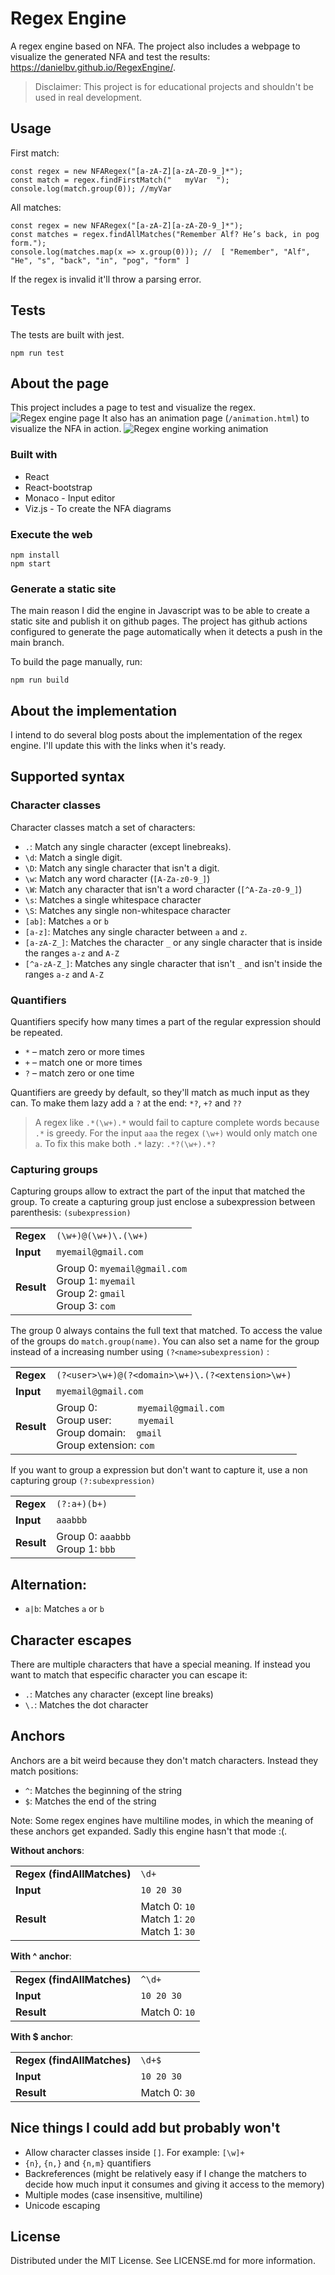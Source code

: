 # Regex Engine
A regex engine based on NFA. The project also includes a webpage to visualize the generated NFA and test the results: https://danielbv.github.io/RegexEngine/.

> Disclaimer: This project is for educational projects and shouldn't be used in real development.

## Usage
First match:
```
const regex = new NFARegex("[a-zA-Z][a-zA-Z0-9_]*");
const match = regex.findFirstMatch("   myVar  ");
console.log(match.group(0)); //myVar
``` 
All matches:
```
const regex = new NFARegex("[a-zA-Z][a-zA-Z0-9_]*");
const matches = regex.findAllMatches("Remember Alf? He’s back, in pog form.");
console.log(matches.map(x => x.group(0))); //  [ "Remember", "Alf", "He", "s", "back", "in", "pog", "form" ]
``` 

If the regex is invalid it'll throw a parsing error.

## Tests
The tests are built with jest.
``` 
npm run test
```

## About the page
This project includes a page to test and visualize the regex. 
![Regex engine page](./img/page.png)
It also has an animation page (`/animation.html`) to visualize the NFA in action.
![Regex engine working animation](./img/animation.gif)


### Built with
* React
* React-bootstrap
* Monaco  - Input editor
* Viz.js - To create the NFA diagrams

### Execute the web
```
npm install
npm start
```

### Generate a static site
The main reason I did the engine in Javascript was to be able to create a static site and publish it on github pages.
The project has github actions configured to generate the page automatically when it detects a push in the main branch.

To build the page manually, run:
``` 
npm run build
``` 

## About the implementation
I intend to do several blog posts about the implementation of the regex engine. I'll update this with the links when it's ready.

## Supported syntax
### Character classes
Character classes match a set of characters:
* `.`: Match any single character (except linebreaks).
* `\d`: Match a single digit.
* `\D`: Match any single character that isn't a digit.
* `\w`: Match any word character (`[A-Za-z0-9_]`)
* `\W`: Match any character that isn't a word character (`[^A-Za-z0-9_]`)
* `\s`: Matches a single whitespace character
* `\S`: Matches any single non-whitespace character
* `[ab]`: Matches `a` or `b`
* `[a-z]`: Matches any single character between `a` and `z`.
* `[a-zA-Z_]`: Matches the character `_` or any single character that is inside the ranges `a-z` and `A-Z`
* `[^a-zA-Z_]`: Matches any single character that isn't `_` and isn't inside the ranges `a-z` and `A-Z`

### Quantifiers
Quantifiers specify how many times a part of the regular expression should be repeated.
* `*` – match zero or more times
* `+` – match one or more times
* `?` – match zero or one time

Quantifiers are greedy by default, so they'll match as much input as they can. To make them lazy add a `?` at the end: `*?`, `+?` and `??`

> A regex like `.*(\w+).*` would fail to capture complete words because `.*` is greedy. For the input `aaa` the regex `(\w+)` would 
> only match one `a`. To fix this make both `.*` lazy: `.*?(\w+).*?`

### Capturing groups
Capturing groups allow to extract the part of the input that matched the group. 
To create a capturing group just enclose a subexpression between parenthesis: `(subexpression)`

<table>
  <tr>
    <td><b>Regex<b></td>
    <td><code>(\w+)@(\w+)\.(\w+)</code></td>
  </tr>
  <tr>
    <td><b>Input<b></td>
    <td><code>myemail@gmail.com</code></td>
  </tr>
  <tr>
    <td><b>Result<b></td>
    <td> 
        Group 0: <code>myemail@gmail.com</code><br>
        Group 1: <code>myemail</code><br>
        Group 2: <code>gmail</code><br>
        Group 3: <code>com</code><br>
    </td>
  </tr>
</table>

The group 0 always contains the full text that matched. To access the value of the groups do `match.group(name)`. You can also set a name for 
the group instead of a increasing number using `(?<name>subexpression)` :
<table>
  <tr>
    <td><b>Regex<b></td>
    <td><code>(?&#60;user>\w+)@(?&#60;domain>\w+)\.(?&#60;extension>\w+)<code></td>
  </tr>
  <tr>
    <td><b>Input<b></td>
    <td><code>myemail@gmail.com</code></td>
  </tr>
  <tr>
    <td><b>Result<b></td>
    <td>
        Group 0: &nbsp&nbsp&nbsp&nbsp&nbsp&nbsp&nbsp&nbsp&nbsp&nbsp&nbsp&nbsp&nbsp <code>myemail@gmail.com</code><br>
        Group user: &nbsp&nbsp&nbsp&nbsp&nbsp&nbsp&nbsp&nbsp <code>myemail</code><br>
        Group domain: &nbsp&nbsp <code>gmail</code><br>
        Group extension: <code>com</code><br>
    </td>
  </tr>
</table>

If you want to group a expression but don't want to capture it, use a non capturing group `(?:subexpression)`
<table>
  <tr>
    <td><b>Regex<b></td>
    <td><code>(?:a+)(b+)<code></td>
  </tr>
  <tr>
    <td><b>Input<b></td>
    <td><code>aaabbb</code></td>
  </tr>
  <tr>
    <td><b>Result<b></td>
    <td> 
        Group 0: <code>aaabbb</code><br>
        Group 1: <code>bbb</code>
    </td>
  </tr>
</table>

## Alternation:
* `a|b`: Matches `a` or `b`

## Character escapes
There are multiple characters that have a special meaning. If instead you want to match that especific character you can escape it:
* `.`: Matches any character (except line breaks)
* `\.`: Matches the dot character

## Anchors
Anchors are a bit weird because they don't match characters. Instead they match positions:
* `^`: Matches the beginning of the string
* `$`: Matches the end of the string

Note: Some regex engines have multiline modes, in which the meaning of these anchors get expanded. Sadly this engine hasn't that mode :(.

**Without anchors**:
<table>
  <tr>
    <td><b>Regex (findAllMatches)<b></td>
    <td><code>\d+</code></td>
  </tr>
  <tr>
    <td><b>Input<b></td>
    <td><code>10 20 30</code></td>
  </tr>
  <tr>
    <td><b>Result<b></td>
    <td> 
        Match 0: <code>10</code><br>
        Match 1: <code>20</code><br>
        Match 1: <code>30</code>
    </td>
  </tr>
</table>

**With ^ anchor**:
<table>
  <tr>
    <td><b>Regex (findAllMatches)<b></td>
    <td><code>^\d+</code></td>
  </tr>
  <tr>
    <td><b>Input<b></td>
    <td><code>10 20 30</code></td>
  </tr>
  <tr>
    <td><b>Result<b></td>
    <td> 
        Match 0: <code>10</code>
    </td>
  </tr>
</table>

**With $ anchor**:
<table>
  <tr>
    <td><b>Regex (findAllMatches)<b></td>
    <td><code>\d+$</code></td>
  </tr>
  <tr>
    <td><b>Input<b></td>
    <td><code>10 20 30</code></td>
  </tr>
  <tr>
    <td><b>Result<b></td>
    <td> 
        Match 0: <code>30</code>
    </td>
  </tr>
</table>


## Nice things I could add but probably won't
- Allow character classes inside `[]`. For example: `[\w]+`
- `{n}`, `{n,}` and `{n,m}` quantifiers
- Backreferences (might be relatively easy if I change the matchers to decide how much input it consumes and giving it access to the memory)
- Multiple modes (case insensitive, multiline)
- Unicode escaping

## License
Distributed under the MIT License. See LICENSE.md for more information.